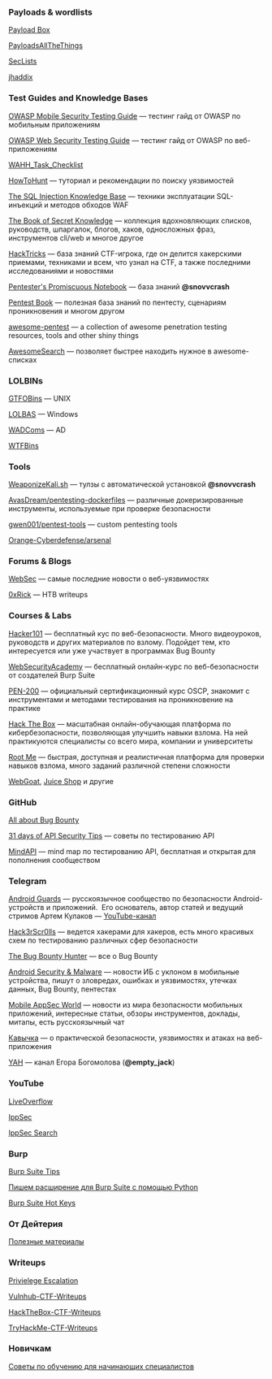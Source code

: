 ### Payloads & wordlists
[Payload Box](https://github.com/payloadbox)

[PayloadsAllTheThings](https://github.com/swisskyrepo/PayloadsAllTheThings)

[SecLists](https://github.com/danielmiessler/SecLists)

[jhaddix](https://gist.github.com/jhaddix)

### Test Guides and Knowledge Bases
[OWASP Mobile Security Testing Guide](https://owasp.org/www-project-mobile-security-testing-guide/) — тестинг гайд от OWASP по мобильным приложениям

[OWASP Web Security Testing Guide](https://owasp.org/www-project-web-security-testing-guide/) — тестинг гайд от OWASP по веб-приложениям

[WAHH_Task_Checklist](https://gist.github.com/jhaddix/6b777fb004768b388fefadf9175982ab)

[HowToHunt](https://kathan19.gitbook.io/howtohunt/) — туториал и рекомендации по поиску уязвимостей

[The SQL Injection Knowledge Base](https://websec.ca/kb/sql_injection) — техники эксплуатации SQL-инъекций и методов обходов WAF

[The Book of Secret Knowledge](https://github.com/trimstray/the-book-of-secret-knowledge) — коллекция вдохновляющих списков, руководств, шпаргалок, блогов, хаков, односложных фраз, инструментов cli/web и многое другое

[HackTricks](https://book.hacktricks.xyz/) — база знаний CTF-игрока, где он делится хакерскими приемами, техниками и всем, что узнал на CTF, а также последними исследованиями и новостями

[Pentester's Promiscuous Notebook](https://ppn.snovvcrash.rocks/) — база знаний **@snovvcrash**

[Pentest Book](https://pentestbook.six2dez.com/) — полезная база знаний по пентесту, сценариям проникновения и многом другом

[awesome-pentest](https://github.com/enaqx/awesome-pentest) — a collection of awesome penetration testing resources, tools and other shiny things 

[AwesomeSearch](https://awesomelists.top) — позволяет быстрее находить нужное в awesome-списках

### LOLBINs
[GTFOBins](https://gtfobins.github.io/) — UNIX

[LOLBAS](https://lolbas-project.github.io/#) — Windows

[WADComs](https://wadcoms.github.io/) — AD

[WTFBins](https://wtfbins.wtf/)

### Tools
[WeaponizeKali.sh](https://penetrarnya-tm.github.io/WeaponizeKali.sh/) — тулзы с автоматической установкой **@snovvcrash**

[AvasDream/pentesting-dockerfiles](https://github.com/AvasDream/pentesting-dockerfiles) — различные докеризированные инструменты, используемые при проверке безопасности

[gwen001/pentest-tools](https://github.com/gwen001/pentest-tools) — custom pentesting tools

[Orange-Cyberdefense/arsenal](https://github.com/Orange-Cyberdefense/arsenal)

### Forums & Blogs

[WebSec](https://www.reddit.com/r/websec/) — самые последние новости о веб-уязвимостях

[0xRick](https://0xrick.github.io) — HTB writeups

### Courses & Labs
[Hacker101](https://www.hackerone.com/for-hackers/hacker-101) — бесплатный кус по веб-безопасности. Много видеоуроков, руководств и других материалов по взлому. Подойдет тем, кто интересуется или уже участвует в программах Bug Bounty

[WebSecurityAcademy](https://portswigger.net/web-security) — бесплатный онлайн-курс по веб-безопасности от создателей Burp Suite

[PEN-200](https://www.offensive-security.com/pwk-oscp/#about-pwk) — официальный сертификационный курс OSCP, знакомит с инструментами и методами тестирования на проникновение на практике

[Hack The Box](https://www.hackthebox.eu/) — масштабная онлайн-обучающая платформа по кибербезопасности, позволяющая улучшить навыки взлома. На ней практикуются специалисты со всего мира, компании и университеты

[Root Me](https://www.root-me.org/) — быстрая, доступная и реалистичная платформа для проверки навыков взлома, много заданий различной степени сложности

[WebGoat](https://github.com/WebGoat/WebGoat), [Juice Shop](https://github.com/juice-shop/juice-shop) и другие

### GitHub
[All about Bug Bounty](https://github.com/daffainfo/AllAboutBugBounty)

[31 days of API Security Tips](https://github.com/inonshk/31-days-of-API-Security-Tips) — советы по тестированию API

[MindAPI](https://github.com/dsopas/MindAPI) — mind map по тестированию API, бесплатная и открытая для пополнения сообществом

### Telegram
[Android Guards](https://t.me/android_guards) — русскоязычное сообщество по безопасности Android-устройств и приложений.  Его основатель, автор статей и ведущий стримов Артем Кулаков — [YouTube-канал](https://www.youtube.com/channel/UC2VONdPZLg_TisPi9thxLYA)

[Hack3rScr0lls](https://t.me/hackerscrolls) — ведется хакерами для хакеров, есть много красивых схем по тестированию различных сфер безопасности

[The Bug Bounty Hunter](https://t.me/thebugbountyhunter) — все о Bug Bounty

[Android Security & Malware](https://t.me/androidMalware) — новости ИБ с уклоном в мобильные устройства, пишут о зловредах, ошибках и уязвимостях, утечках данных, Bug Bounty, пентестах

[Mobile AppSec World](https://t.me/mobile_appsec_world) — новости из мира безопасности мобильных приложений, интересные статьи, обзоры инструментов, доклады, митапы, есть русскоязычный чат

[Кавычка](https://t.me/webpwn) — о практической безопасности, уязвимостях и атаках на веб-приложения

[YAH](http://t.me/YAH_Channel) — канал Егора Богомолова (**@empty_jack**)

### YouTube
[LiveOverflow](https://www.youtube.com/c/LiveOverflow)

[IppSec](https://www.youtube.com/c/ippsec)

[IppSec Search](https://ippsec.rocks/?#)

### Burp
[Burp Suite Tips](https://habr.com/ru/post/510612/)

[Пишем расширение для Burp Suite с помощью Python](https://habr.com/ru/post/546476/)

[Burp Suite Hot Keys](https://github.com/rinetd/BurpSuite-1/blob/master/CheatSheet.md)

### От Дейтерия
[Полезные материалы](https://deiteriy.notion.site/a18b5a09ad8a42af9517c8c152b017ae)

### Writeups
[Privielege Escalation](https://github.com/Ignitetechnologies/Privilege-Escalation)

[Vulnhub-CTF-Writeups](https://github.com/Ignitetechnologies/Vulnhub-CTF-Writeups)

[HackTheBox-CTF-Writeups](https://github.com/Ignitetechnologies/HackTheBox-CTF-Writeups)

[TryHackMe-CTF-Writeups](https://github.com/Ignitetechnologies/TryHackMe-CTF-Writeups)

### Новичкам
[Советы по обучению для начинающих специалистов](https://github.com/0x3301/kb/blob/master/beginners.md)

